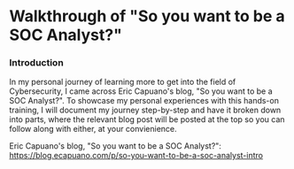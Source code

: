 # Walkthrough of "So you want to be a SOC Analyst?"

### Introduction
In my personal journey of learning more to get into the field of Cybersecurity, I came across Eric Capuano's blog, "So you want to be a SOC Analyst?". To showcase my personal experiences with this hands-on training, I will document my journey step-by-step and have it broken down into parts, where the relevant blog post will be posted at the top so you can follow along with either, at your convienience. 

Eric Capuano's blog, "So you want to be a SOC Analyst?":
https://blog.ecapuano.com/p/so-you-want-to-be-a-soc-analyst-intro 
